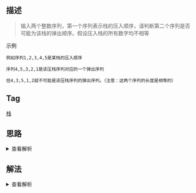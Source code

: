 ## 描述

> 输入两个整数序列，第一个序列表示栈的压入顺序，请判断第二个序列是否可能为该栈的弹出顺序。假设压入栈的所有数字均不相等

示例

```
例如序列1,2,3,4,5是某栈的压入顺序

序列4,5,3,2,1是该压栈序列对应的一个弹出序列

但4,3,5,1,2就不可能是该压栈序列的弹出序列。（注意：这两个序列的长度是相等的）
```

## Tag

[栈](/_posts/sort#栈)

## 思路

<details>
<summary>查看解析</summary>

这个题的解法我一开始绕了点弯路(虽然时间复杂度是一样的，都是 O(n))，我的想法是对入栈数组分为两个部分，分别是 done 和 undone，分别表示目前已入栈的元素和未入栈的元素，一个指针指向出栈数组的头部，开始循环，首先找到第一个出栈元素在入栈元素的位置记为 index，那么此时入栈数组中 index 左边的即为全部入栈的元素记为 done，右边为还没有入栈的元素记为 undone，然后指针指向第二个出栈的元素，此时需要一定的判断，如果该元素在 done 中，则将其和 done 的第一个元素比较，因为栈的特点，第二个出栈的元素必须要和 done 的尾部元素相等，如果相等则 done 要 pop 一下，指针接着指向下一个出栈的元素，如果不相等则直接返回 false。如果该元素不在 done 中，则看它在不在 undone 中，如果在 undone 中，我们将其下标记为 index2，我们将 undone 中 index2 左边的元素入栈（即和 done 合并），剩余的还是在 undone 中。最后如果该元素也不在 undone 中，我们就返回 false

显然上述做法时间复杂度不高也有可行性，但是逻辑判断比较复杂，有没有更好的符合栈的做法呢？

其实有个更简单的做法，我们遍历入栈数组，每个元素和出栈数组的头部比较，如果不相等，则该元素入新栈，如果相等，则不入新栈且出栈数组指针向后移一位

</details>

## 解法

<details>
<summary>查看解析</summary>

> 第一种做法

```js
function IsPopOrder(pushV, popV) {
	let i = 0
	let done = []
	let undone = []
	while (i < popV.length) {
		let index = done.indexOf(popV[i])
		if (!done.length) {
			index = pushV.indexOf(popV[i])
			done = pushV.slice(0, index)
			undone = pushV.slice(index + 1)
		} else if (index !== -1) {
			if (popV[i] !== done[done.length - 1]) return false
			done.pop()
		} else {
			index = undone.indexOf(popV[i])
			if (index === -1) return false
			done = done.concat(undone.slice(0, index))
			undone = undone.slice(index + 1)
		}
		i++
	}
	return undone.length === 0
}
```

> 第二种做法(更直接地使用栈)

```js
function IsPopOrder(pushV, popV) {
	let [i, j] = [0, 0]
	let stack = []
	while (j < popV.length) {
		if (pushV[i] === popV[j]) {
			i++
			j++
		} else if (i < pushV.length - 1) {
			stack.push(pushV[i++])
		} else {
			if (stack.pop() !== popV[j++]) return false
		}
	}
	return true
}
```

</details>
